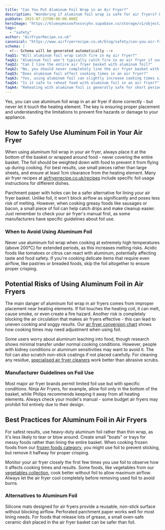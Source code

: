 ```yaml
---
title: "Can You Put Aluminum Foil Wrap in an Air Fryer?"
description: "Wondering if aluminum foil wrap is safe for air fryers? Learn the dos and don'ts, risks, and best practices for using foil in your air fryer."
pubDate: 2025-07-22T00:00:00.000Z
heroImage: "https://klueoymssxwfnxsvcyhv.supabase.co/storage/v1/object/public/Shmucket/can-you-put-aluminum-foil-wrap-in-an-air-fryer.png"
tags:
  - "safety"
author: "AirFryerRecipe.co.uk"
canonical: "https://www.airfryerrecipe.co.uk/blog/safety/can-you-air-fry-it/can-you-put-aluminum-foil-wrap-in-an-air-fryer"
schema: |
  <!-- Schema will be generated automatically -->
faqQ1: "Will aluminum foil wrap catch fire in my air fryer?"
faqA1: "Aluminum foil won't typically catch fire in an air fryer if used properly, but it can melt or cause smoke if it touches heating elements. Always keep foil away from the top heating coil and use small, weighted-down pieces to prevent contact."
faqQ2: "Can I line the entire air fryer basket with aluminum foil?"
faqA2: "No, you should never completely line the air fryer basket with foil as this blocks essential airflow. Use small pieces only where needed, leaving most of the basket open for proper circulation that ensures even cooking."
faqQ3: "Does aluminum foil affect cooking times in an air fryer?"
faqA3: "Yes, using aluminum foil can slightly increase cooking times since it may reduce airflow efficiency. Check food 2-3 minutes before the recommended time and use our conversion chart at airfryerrecipe.co.uk for adjustments."
faqQ4: "Is it safe to reheat food with aluminum foil in an air fryer?"
faqA4: "Reheating with aluminum foil is generally safe for short periods at moderate temperatures. Avoid using foil when reheating acidic foods or at very high heat, and always ensure the foil doesn't cover the food completely to allow some crisping."
---
```

<p>Yes, you can use aluminum foil wrap in an air fryer if done correctly - but never let it touch the heating element. The key is ensuring proper placement and understanding the limitations to prevent fire hazards or damage to your appliance.</p>

<h2>How to Safely Use Aluminum Foil in Your Air Fryer</h2>
<p>When using aluminum foil wrap in your air fryer, always place it at the bottom of the basket or wrapped around food - never covering the entire basket. The foil should be weighted down with food to prevent it from flying up during cooking. For best results, use small pieces rather than large sheets, and ensure at least 1cm clearance from the heating element. Many air fryer recipes at <a href=https://www.airfryerrecipe.co.uk/recipes>airfryerrecipe.co.uk/recipes</a> include specific foil usage instructions for different dishes.</p>
<p>Parchment paper with holes can be a safer alternative for lining your air fryer basket. Unlike foil, it won't block airflow as significantly and poses less risk of melting. However, when cooking greasy foods like sausages or bacon, a small piece of foil can help catch drips and make cleanup easier. Just remember to check your air fryer's manual first, as some manufacturers have specific guidelines about foil use.</p>

<h3>When to Avoid Using Aluminum Foil</h3>
<p>Never use aluminum foil wrap when cooking at extremely high temperatures (above 200°C) for extended periods, as this increases melting risks. Acidic foods like tomatoes or citrus can react with aluminum, potentially affecting taste and food safety. If you're cooking delicate items that require even airflow, like pastries or breaded foods, skip the foil altogether to ensure proper crisping.</p>

<h2>Potential Risks of Using Aluminum Foil in Air Fryers</h2>
<p>The main danger of aluminum foil wrap in air fryers comes from improper placement near heating elements. If foil touches the heating coil, it can melt, cause smoke, or even create a fire hazard. Another risk is completely blocking the air circulation that makes air fryers effective - this can lead to uneven cooking and soggy results. Our <a href=https://www.airfryerrecipe.co.uk/air-fryer-conversion-chart>air fryer conversion chart</a> shows how cooking times may need adjustment when using foil.</p>
<p>Some users worry about aluminum leaching into food, though research shows minimal transfer under normal cooking conditions. However, people with kidney conditions or aluminum sensitivities may want to avoid it. The foil can also scratch non-stick coatings if not placed carefully. For cleaning any residue, <a href=https://www.airfryerrecipe.co.uk/air-fryer-cleaner>specialised air fryer cleaners</a> work better than abrasive scrubs.</p>

<h3>Manufacturer Guidelines on Foil Use</h3>
<p>Most major air fryer brands permit limited foil use but with specific conditions. Ninja Air Fryers, for example, allow foil only in the bottom of the basket, while Philips recommends keeping it away from all heating elements. Always check your model's manual - some budget air fryers may prohibit foil entirely due to their design.</p>

<h2>Best Practices for Aluminum Foil in Air Fryers</h2>
<p>For safest results, use heavy-duty aluminum foil rather than thin wrap, as it's less likely to tear or blow around. Create small "boats" or trays for messy foods rather than lining the entire basket. When cooking frozen foods from our <a href=https://www.airfryerrecipe.co.uk/recipe-category/frozen-foods>frozen foods category</a>, you might use foil to prevent sticking, but remove it halfway for proper crisping.</p>
<p>Monitor your air fryer closely the first few times you use foil to observe how it affects cooking times and results. Some foods, like vegetables from our <a href=https://www.airfryerrecipe.co.uk/recipe-category/vegetables>vegetables collection</a>, cook better without foil to allow maximum airflow. Always let the air fryer cool completely before removing used foil to avoid burns.</p>

<h3>Alternatives to Aluminum Foil</h3>
<p>Silicone mats designed for air fryers provide a reusable, non-stick surface without blocking airflow. Perforated parchment paper works well for most lining needs. For foods that release lots of grease, a small oven-safe ceramic dish placed in the air fryer basket can be safer than foil.</p>
